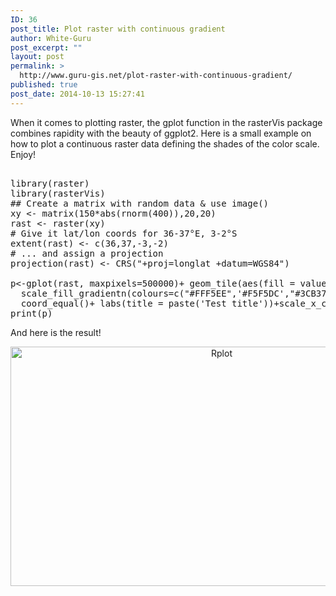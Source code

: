```yaml
---
ID: 36
post_title: Plot raster with continuous gradient
author: White-Guru
post_excerpt: ""
layout: post
permalink: >
  http://www.guru-gis.net/plot-raster-with-continuous-gradient/
published: true
post_date: 2014-10-13 15:27:41
---
```

When it comes to plotting raster, the gplot function in the rasterVis package combines rapidity with the beauty of ggplot2. Here is a small example on how to plot a continuous raster data defining the shades of the color scale. Enjoy!

<pre lang="rsplus">

library(raster) 
library(rasterVis)
## Create a matrix with random data & use image()
xy <- matrix(150*abs(rnorm(400)),20,20)
rast <- raster(xy)
# Give it lat/lon coords for 36-37°E, 3-2°S
extent(rast) <- c(36,37,-3,-2)
# ... and assign a projection
projection(rast) <- CRS("+proj=longlat +datum=WGS84")

p<-gplot(rast, maxpixels=500000)+ geom_tile(aes(fill = value)) +
  scale_fill_gradientn(colours=c("#FFF5EE",'#F5F5DC',"#3CB371","#008000","#FF8C00","red"),limits=c(0.00000001,500))+
  coord_equal()+ labs(title = paste('Test title'))+scale_x_continuous(expand = c(0, 0))+scale_y_continuous(expand = c(0, 0))
print(p)
</pre>
And here is the result!

<center><a href="http://www.guru-gis.net/wp-content/uploads/2014/10/Rplot1.png"><img src="http://www.guru-gis.net/wp-content/uploads/2014/10/Rplot1.png" alt="Rplot" width="660" height="383" class="alignnone size-full wp-image-48" /></a></center>